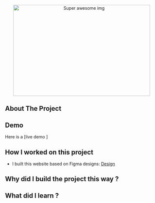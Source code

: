 <p align="center">
<img src="#" alt="Super awesome img" width="450" height="300"/>
</p>

## About The Project


## Demo
Here is a [live demo ]

## How I worked on this project
- I built this website based on Figma designs:
  [Design](https://www.figma.com/file/wMTOkqwsmCWedNfATXVYVK/Untitled?node-id=44%3A478)

  
## Why did I build the project this way ?


## What did I learn ?

